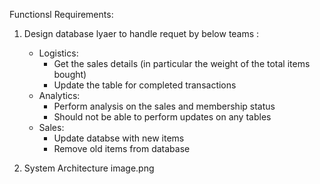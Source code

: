 Functionsl Requirements:

1. Design database lyaer to handle requet by below teams : 
   - Logistics: 
      - Get the sales details (in particular the weight of the total items bought)
      - Update the table for completed transactions
   - Analytics:
      - Perform analysis on the sales and membership status
      - Should not be able to perform updates on any tables
   - Sales:
      - Update databse with new items
      - Remove old items from database


2. System Architecture
image.png